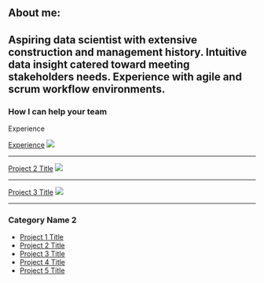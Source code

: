 ## About me:
Aspiring data scientist with extensive construction and management history.  Intuitive data insight catered toward meeting stakeholders needs.  Experience with agile and scrum workflow environments.
---

### How I can help your team

Experience

[Experience](https://github.com/JustOneByteAtATime/justonebyteatatime.github.io/blob/master/pdf/experience_list.pdf)
<img src="images/dummy_thumbnail.jpg?raw=true"/>

---
[Project 2 Title](/pdf/sample_presentation.pdf)
<img src="images/dummy_thumbnail.jpg?raw=true"/>

---
[Project 3 Title](http://example.com/)
<img src="images/dummy_thumbnail.jpg?raw=true"/>

---

### Category Name 2

- [Project 1 Title](http://example.com/)
- [Project 2 Title](http://example.com/)
- [Project 3 Title](http://example.com/)
- [Project 4 Title](http://example.com/)
- [Project 5 Title](http://example.com/)
